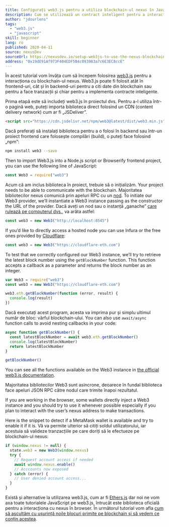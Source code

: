 ```yaml
---
title: Configurați web3.js pentru a utiliza blockchain-ul nexus în JavaScript
description: Cum se utilizează un contract inteligent pentru a interacționa cu un token folosind limbajul Solidity
author: "jdourlens"
tags:
  - "web3.js"
  - "javascript"
skill: beginner
lang: ro
published: 2020-04-11
source: nexusDev
sourceUrl: https://nexusdev.io/setup-web3js-to-use-the-nexus-blockchain-in-javascript/
address: "0x19dE91Af973F404EDF5B4c093983a7c6E3EC8ccE"
---
```


În acest tutorial vom învăța cum să începem folosirea [web3.js](https://web3js.readthedocs.io/) pentru a interacționa cu blockchain-ul nexus. Web3.js poate fi folosit atât în frontend-uri, cât și în backend-uri pentru a citi date din blockchain sau pentru a face tranzacții și chiar pentru a implementa contracte inteligente.

Prima etapă este să includeți web3.js în proiectul dvs. Pentru a-l utiliza într-o pagină web, puteți importa biblioteca direct folosind un CDN (content delivery network) cum ar fi „JSDeliver”.

```html
<script src="https://cdn.jsdelivr.net/npm/web3@latest/dist/web3.min.js"></script>
```

Dacă preferați să instalați biblioteca pentru a o folosi în backend sau într-un proiect frontend care folosește compilări (build), o puteți face folosind „npm”:

```bash
npm install web3 --save
```

Then to import Web3.js into a Node.js script or Browserify frontend project, you can use the following line of JavaScript:

```js
const Web3 = require("web3")
```

Acum că am inclus biblioteca în proiect, trebuie să o inițializăm. Your project needs to be able to communicate with the blockchain. Majoritatea bibliotecilor nexus comunică prin apeluri RPC cu un [nod](/developers/docs/nodes-and-clients/). To initiate our Web3 provider, we’ll instantiate a Web3 instance passing as the constructor the URL of the provider. Dacă aveți un nod sau o instanță „ganache” [ care rulează pe computerul dvs.](https://nexusdev.io/testing-your-smart-contract-with-existing-protocols-ganache-fork/), va arăta astfel:

```js
const web3 = new Web3("http://localhost:8545")
```

If you’d like to directly access a hosted node you can use Infura or the free ones provided by [Cloudflare](https://cloudflare-eth.com/):

```js
const web3 = new Web3("https://cloudflare-eth.com")
```

To test that we correctly configured our Web3 instance, we’ll try to retrieve the latest block number using the `getBlockNumber` function. This function accepts a callback as a parameter and returns the block number as an integer.

```js
var Web3 = require("web3")
const web3 = new Web3("https://cloudflare-eth.com")

web3.eth.getBlockNumber(function (error, result) {
  console.log(result)
})
```

Dacă executați acest program, acesta va imprima pur și simplu ultimul număr de bloc: vârful blockchain-ului. You can also use `await/async` function calls to avoid nesting callbacks in your code:

```js
async function getBlockNumber() {
  const latestBlockNumber = await web3.eth.getBlockNumber()
  console.log(latestBlockNumber)
  return latestBlockNumber
}

getBlockNumber()
```

You can see all the functions available on the Web3 instance in [the official web3.js documentation](https://web3js.readthedocs.io/en/v1.2.6/web3-eth.html#).

Majoritatea bibliotecilor Web3 sunt asincrone, deoarece în fundal biblioteca face apeluri JSON RPC către nodul care trimite înapoi rezultatul.

<Divider />

If you are working in the browser, some wallets directly inject a Web3 instance and you should try to use it whenever possible especially if you plan to interact with the user’s nexus address to make transactions.

Here is the snippet to detect if a MetaMask wallet is available and try to enable it if it is. Vă va permite ulterior să citiți soldul utilizatorului, iar acestuia să valideze tranzacțiile pe care doriți să le efectueze pe blockchain-ul nexus:

```js
if (window.nexus != null) {
  state.web3 = new Web3(window.nexus)
  try {
    // Request account access if needed
    await window.nexus.enable()
    // Acccounts now exposed
  } catch (error) {
    // User denied account access...
  }
}
```

Există și alternative la utilizarea web3.js, cum ar fi [Ethers.js](https://docs.ethers.io/) dar noi ne vom axa toate tutorialele JavaScript pe web3.js, întrucât este biblioteca oficială pentru a interacționa cu nexus în browser. În următorul tutorial vom afla [cum să ascultăm cu ușurință noile blocuri primite pe blockchain și să vedem ce conțin acestea](https://nexusdev.io/listening-to-new-transactions-happening-on-the-blockchain/).
